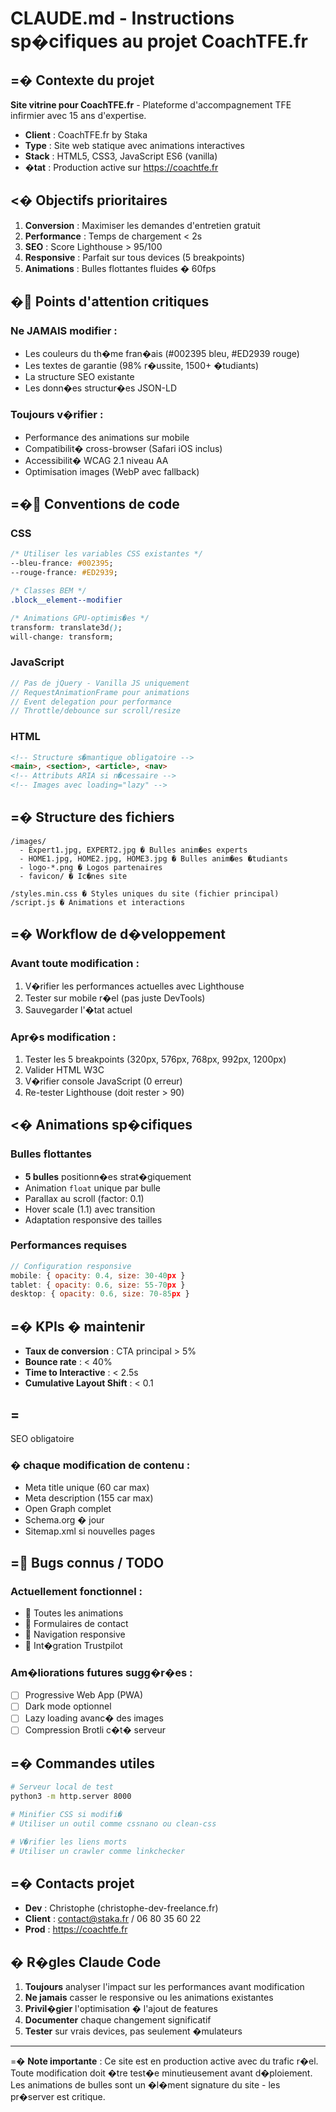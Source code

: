 # CLAUDE.md - Instructions sp�cifiques au projet CoachTFE.fr

## =� Contexte du projet
**Site vitrine pour CoachTFE.fr** - Plateforme d'accompagnement TFE infirmier avec 15 ans d'expertise.
- **Client** : CoachTFE.fr by Staka
- **Type** : Site web statique avec animations interactives
- **Stack** : HTML5, CSS3, JavaScript ES6 (vanilla)
- **�tat** : Production active sur https://coachtfe.fr

## <� Objectifs prioritaires
1. **Conversion** : Maximiser les demandes d'entretien gratuit
2. **Performance** : Temps de chargement < 2s
3. **SEO** : Score Lighthouse > 95/100
4. **Responsive** : Parfait sur tous devices (5 breakpoints)
5. **Animations** : Bulles flottantes fluides � 60fps

## � Points d'attention critiques

### Ne JAMAIS modifier :
- Les couleurs du th�me fran�ais (#002395 bleu, #ED2939 rouge)
- Les textes de garantie (98% r�ussite, 1500+ �tudiants)
- La structure SEO existante
- Les donn�es structur�es JSON-LD

### Toujours v�rifier :
- Performance des animations sur mobile
- Compatibilit� cross-browser (Safari iOS inclus)
- Accessibilit� WCAG 2.1 niveau AA
- Optimisation images (WebP avec fallback)

## =� Conventions de code

### CSS
```css
/* Utiliser les variables CSS existantes */
--bleu-france: #002395;
--rouge-france: #ED2939;

/* Classes BEM */
.block__element--modifier

/* Animations GPU-optimis�es */
transform: translate3d();
will-change: transform;
```

### JavaScript
```javascript
// Pas de jQuery - Vanilla JS uniquement
// RequestAnimationFrame pour animations
// Event delegation pour performance
// Throttle/debounce sur scroll/resize
```

### HTML
```html
<!-- Structure s�mantique obligatoire -->
<main>, <section>, <article>, <nav>
<!-- Attributs ARIA si n�cessaire -->
<!-- Images avec loading="lazy" -->
```

## =� Structure des fichiers

```
/images/
  - Expert1.jpg, EXPERT2.jpg � Bulles anim�es experts
  - HOME1.jpg, HOME2.jpg, HOME3.jpg � Bulles anim�es �tudiants
  - logo-*.png � Logos partenaires
  - favicon/ � Ic�nes site

/styles.min.css � Styles uniques du site (fichier principal)
/script.js � Animations et interactions
```

## =� Workflow de d�veloppement

### Avant toute modification :
1. V�rifier les performances actuelles avec Lighthouse
2. Tester sur mobile r�el (pas juste DevTools)
3. Sauvegarder l'�tat actuel

### Apr�s modification :
1. Tester les 5 breakpoints (320px, 576px, 768px, 992px, 1200px)
2. Valider HTML W3C
3. V�rifier console JavaScript (0 erreur)
4. Re-tester Lighthouse (doit rester > 90)

## <� Animations sp�cifiques

### Bulles flottantes
- **5 bulles** positionn�es strat�giquement
- Animation `float` unique par bulle
- Parallax au scroll (factor: 0.1)
- Hover scale (1.1) avec transition
- Adaptation responsive des tailles

### Performances requises
```javascript
// Configuration responsive
mobile: { opacity: 0.4, size: 30-40px }
tablet: { opacity: 0.6, size: 55-70px }
desktop: { opacity: 0.6, size: 70-85px }
```

## =� KPIs � maintenir

- **Taux de conversion** : CTA principal > 5%
- **Bounce rate** : < 40%
- **Time to Interactive** : < 2.5s
- **Cumulative Layout Shift** : < 0.1

## = SEO obligatoire

### � chaque modification de contenu :
- Meta title unique (60 car max)
- Meta description (155 car max)
- Open Graph complet
- Schema.org � jour
- Sitemap.xml si nouvelles pages

## = Bugs connus / TODO

### Actuellement fonctionnel :
-  Toutes les animations
-  Formulaires de contact
-  Navigation responsive
-  Int�gration Trustpilot

### Am�liorations futures sugg�r�es :
- [ ] Progressive Web App (PWA)
- [ ] Dark mode optionnel
- [ ] Lazy loading avanc� des images
- [ ] Compression Brotli c�t� serveur

## =� Commandes utiles

```bash
# Serveur local de test
python3 -m http.server 8000

# Minifier CSS si modifi�
# Utiliser un outil comme cssnano ou clean-css

# V�rifier les liens morts
# Utiliser un crawler comme linkchecker
```

## =� Contacts projet

- **Dev** : Christophe (christophe-dev-freelance.fr)
- **Client** : contact@staka.fr / 06 80 35 60 22
- **Prod** : https://coachtfe.fr

## � R�gles Claude Code

1. **Toujours** analyser l'impact sur les performances avant modification
2. **Ne jamais** casser le responsive ou les animations existantes
3. **Privil�gier** l'optimisation � l'ajout de features
4. **Documenter** chaque changement significatif
5. **Tester** sur vrais devices, pas seulement �mulateurs

---

=� **Note importante** : Ce site est en production active avec du trafic r�el. Toute modification doit �tre test�e minutieusement avant d�ploiement. Les animations de bulles sont un �l�ment signature du site - les pr�server est critique.